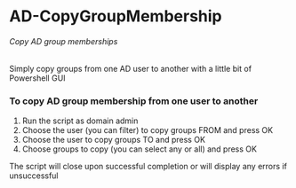 # AD-CopyGroupMembership
###### Copy AD group memberships

Simply copy groups from one AD user to another with a little bit of Powershell GUI

### To copy AD group membership from one user to another 

1. Run the script as domain admin
2. Choose the user (you can filter) to copy groups FROM and press OK
3. Choose the user to copy groups TO and press OK 
4. Choose groups to copy (you can select any or all) and press OK

The script will close upon successful completion or will display any errors if unsuccessful  
